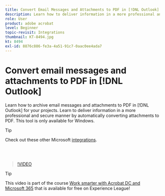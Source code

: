 ```yaml
---
title: Convert Email Messages and Attachments to PDF in [!DNL Outlook]
description: Learn how to deliver information in a more professional and secure manner inside of [!DNL Outlook]
role: User
product: adobe acrobat
level: Beginner
topic-revisit: Integrations
thumbnail: KT-8494.jpg
kt: 8494
exl-id: 8876c886-fe3a-4a51-91c7-0aac0ee4ada7
---
```

# Convert email messages and attachments to PDF in [!DNL Outlook]

Learn how to archive email messages and attachments to PDF in [!DNL Outlook] for your projects. Learn to deliver information in a more professional and secure manner by automatically converting attachments to PDF. This tool is only available for Windows.

>[!TIP]
>
>Check out these other Microsoft [integrations](../integrate/integrate-overview.md#microsoft).

<br>&nbsp;

>[!VIDEO](https://video.tv.adobe.com/v/336859?hidetitle=true)

>[!TIP]
>
>This video is part of the course [Work smarter with Acrobat DC and Microsoft 365](https://experienceleague.adobe.com/?recommended=Acrobat-U-1-2021.microsoft365) that is available for free on Experience League!
